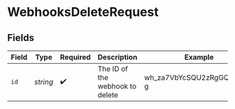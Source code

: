 # WebhooksDeleteRequest


## Fields

| Field                           | Type                            | Required                        | Description                     | Example                         |
| ------------------------------- | ------------------------------- | ------------------------------- | ------------------------------- | ------------------------------- |
| `id`                            | *string*                        | :heavy_check_mark:              | The ID of the webhook to delete | wh_za7VbYcSQU2zRgGQXQAm-g       |